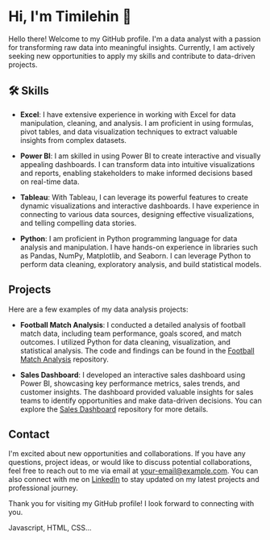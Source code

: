 
# Hi, I'm Timilehin 👋

Hello there! Welcome to my GitHub profile. I'm a data analyst with a passion for transforming raw data into meaningful insights. Currently, I am actively seeking new opportunities to apply my skills and contribute to data-driven projects.

## 🛠 Skills

- **Excel**: I have extensive experience in working with Excel for data manipulation, cleaning, and analysis. I am proficient in using formulas, pivot tables, and data visualization techniques to extract valuable insights from complex datasets.

- **Power BI**: I am skilled in using Power BI to create interactive and visually appealing dashboards. I can transform data into intuitive visualizations and reports, enabling stakeholders to make informed decisions based on real-time data.

- **Tableau**: With Tableau, I can leverage its powerful features to create dynamic visualizations and interactive dashboards. I have experience in connecting to various data sources, designing effective visualizations, and telling compelling data stories.

- **Python**: I am proficient in Python programming language for data analysis and manipulation. I have hands-on experience in libraries such as Pandas, NumPy, Matplotlib, and Seaborn. I can leverage Python to perform data cleaning, exploratory analysis, and build statistical models.

## Projects

Here are a few examples of my data analysis projects:

- **Football Match Analysis**: I conducted a detailed analysis of football match data, including team performance, goals scored, and match outcomes. I utilized Python for data cleaning, visualization, and statistical analysis. The code and findings can be found in the [Football Match Analysis](https://github.com/yourusername/football-match-analysis) repository.

- **Sales Dashboard**: I developed an interactive sales dashboard using Power BI, showcasing key performance metrics, sales trends, and customer insights. The dashboard provided valuable insights for sales teams to identify opportunities and make data-driven decisions. You can explore the [Sales Dashboard](https://github.com/yourusername/sales-dashboard) repository for more details.

## Contact

I'm excited about new opportunities and collaborations. If you have any questions, project ideas, or would like to discuss potential collaborations, feel free to reach out to me via email at [your-email@example.com](mailto:your-email@example.com). You can also connect with me on [LinkedIn](https://www.linkedin.com/in/yourlinkedinprofile/) to stay updated on my latest projects and professional journey.


Thank you for visiting my GitHub profile! I look forward to connecting with you.


Javascript, HTML, CSS...

